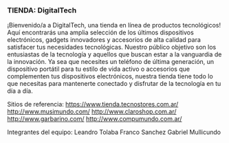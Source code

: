 ### TIENDA: DigitalTech
¡Bienvenido/a a DigitalTech, una tienda en línea de productos tecnológicos! Aquí encontrarás una amplia selección de los últimos dispositivos electrónicos, gadgets innovadores y accesorios de alta calidad para satisfacer tus necesidades tecnológicas.
Nuestro público objetivo son los entusiastas de la tecnología y aquellos que buscan estar a la vanguardia de la innovación. Ya sea que necesites un teléfono de última generación, un dispositivo portátil para tu estilo de vida activo o accesorios que complementen tus dispositivos electrónicos, nuestra tienda tiene todo lo que necesitas para mantenerte conectado y disfrutar de la tecnología en tu día a día.

Sitios de referencia: 
                      https://www.tienda.tecnostores.com.ar/
                      http://www.musimundo.com/
                      http://www.claroshop.com.ar/ 
                      http://www.garbarino.com/ 
                      http://www.compumundo.com.ar/


Integrantes del equipo: 
 Leandro Tolaba
 Franco Sanchez
 Gabriel Mullicundo
